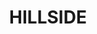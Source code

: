 ---
lastmod: '2025-04-06T06:05:20+00:00'
latitude: -33.602167
layout: suburb
longitude: 150.991055
postcode: '2157'
state: NSW
title: HILLSIDE
url: /nsw/hillside/
---